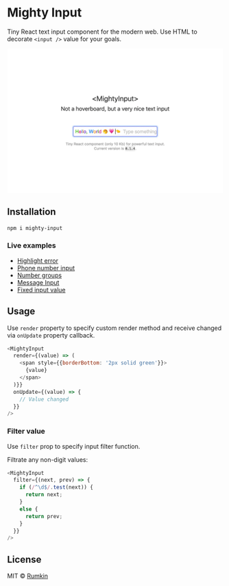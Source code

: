 # Mighty Input

Tiny React text input component for the modern web. Use HTML to decorate
`<input />` value for your goals.

<p align="center">
  <img width="720" src="https://raw.githubusercontent.com/rumkin/mighty-input/HEAD/docs/mighty-input.gif" />
</p>

## Installation

```shell
npm i mighty-input
```

### Live examples

* [Highlight error](https://mighty-input.now.sh/#highlight-error)
* [Phone number input](https://mighty-input.now.sh/#phone-number)
* [Number groups](https://mighty-input.now.sh/#number-groups)
* [Message Input](https://mighty-input.now.sh/#message-input)
* [Fixed input value](https://mighty-input.now.sh/#fixed-input-value)

## Usage

Use `render` property to specify custom render method and receive changed via `onUpdate` property callback.
```js
<MightyInput
  render={(value) => (
    <span style={{borderBottom: '2px solid green'}}>
      {value}
    </span>
  )}}
  onUpdate={(value) => {
    // Value changed
  }}
/>
```

### Filter value

Use `filter` prop to specify input filter function.

Filtrate any non-digit values:
```js
<MightyInput
  filter={(next, prev) => {
    if (/^\d$/.test(next)) {
      return next;
    }
    else {
      return prev;
    }
  }}
/>
```

## License

MIT © [Rumkin](https://rumk.in)
